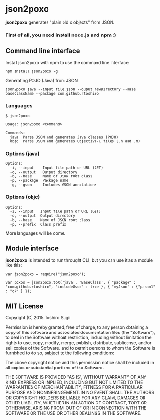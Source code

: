 json2poxo
=========

**json2poxo** generates "plain old x objects" from JSON. 


### First of all, you need install node.js and npm :)


## Command line interface

Install json2poxo with npm to use the command line interface:

    npm install json2poxo -g

Generating POJO (Java) from JSON

    json2poxo java --input file.json --ouput newDirectory --base baseClassName --package com.github.rtoshiro

### Languages

```
$ json2poxo

Usage: json2poxo <command>

Commands:
  java  Parse JSON and generates Java classes (POJO)
  objc  Parse JSON and generates Objective-C files (.h and .m)
```

### Options (java)

```
Options:
  -i, --input    Input file path or URL (GET)
  -o, --output   Output directory
  -b, --base     Name of JSON root class
  -p, --package  Package name
  -g, --gson     Includes GSON annotations
```

### Options (objc)

```
Options:
  -i, --input   Input file path or URL (GET)
  -o, --output  Output directory
  -b, --base    Name of JSON root class
  -p, --prefix  Class prefix
```

More languages will be come.


## Module interface

**json2poxo** is intended to run throught CLI, but you can use it as a module like this:

```
var json2poxo = require("json2poxo");

var poxos = json2poxo.toX('java', 'BaseClass', { "package" : "com.github.rtoshiro", "includeGson" : true }, { "myJson" : {"param1" : "ok" } });

```


## MIT License

Copyright (C) 2015 Toshiro Sugii

Permission is hereby granted, free of charge, to any person obtaining a copy of this software and associated documentation files (the "Software"), to deal in the Software without restriction, including without limitation the rights to use, copy, modify, merge, publish, distribute, sublicense, and/or sell copies of the Software, and to permit persons to whom the Software is furnished to do so, subject to the following conditions:

The above copyright notice and this permission notice shall be included in all copies or substantial portions of the Software.

THE SOFTWARE IS PROVIDED "AS IS", WITHOUT WARRANTY OF ANY KIND, EXPRESS OR IMPLIED, INCLUDING BUT NOT LIMITED TO THE WARRANTIES OF MERCHANTABILITY, FITNESS FOR A PARTICULAR PURPOSE AND NONINFRINGEMENT. IN NO EVENT SHALL THE AUTHORS OR COPYRIGHT HOLDERS BE LIABLE FOR ANY CLAIM, DAMAGES OR OTHER LIABILITY, WHETHER IN AN ACTION OF CONTRACT, TORT OR OTHERWISE, ARISING FROM, OUT OF OR IN CONNECTION WITH THE SOFTWARE OR THE USE OR OTHER DEALINGS IN THE SOFTWARE.
